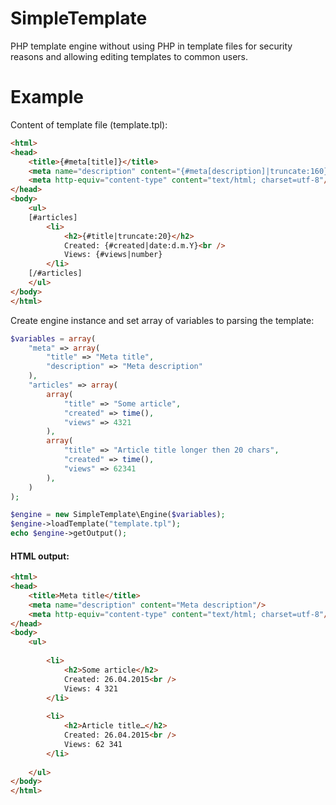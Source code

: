 # SimpleTemplate
PHP template engine without using PHP in template files for security reasons and allowing editing templates to common users.

Example
=======

Content of template file (template.tpl):
```html
<html>
<head>
	<title>{#meta[title]}</title>
	<meta name="description" content="{#meta[description]|truncate:160}"/>
	<meta http-equiv="content-type" content="text/html; charset=utf-8"/>
</head>
<body>
	<ul>
	[#articles]
		<li>
			<h2>{#title|truncate:20}</h2>
			Created: {#created|date:d.m.Y}<br />
			Views: {#views|number}
		</li>
	[/#articles]
	</ul>
</body>
</html>
```
Create engine instance and set array of variables to parsing the template:
```php
$variables = array(
	"meta" => array(
		"title" => "Meta title",
		"description" => "Meta description"
	),
	"articles" => array(
		array(
			"title" => "Some article",
			"created" => time(),
			"views" => 4321
		),
		array(
			"title" => "Article title longer then 20 chars",
			"created" => time(),
			"views" => 62341
		),
	)
);

$engine = new SimpleTemplate\Engine($variables);
$engine->loadTemplate("template.tpl");
echo $engine->getOutput();
```

#### HTML output:
```html
<html>
<head>
	<title>Meta title</title>
	<meta name="description" content="Meta description"/>
	<meta http-equiv="content-type" content="text/html; charset=utf-8"/>
</head>
<body>
	<ul>
	
		<li>
			<h2>Some article</h2>
			Created: 26.04.2015<br />
			Views: 4 321
		</li>
	
		<li>
			<h2>Article title…</h2>
			Created: 26.04.2015<br />
			Views: 62 341
		</li>
	
	</ul>
</body>
</html>
```
